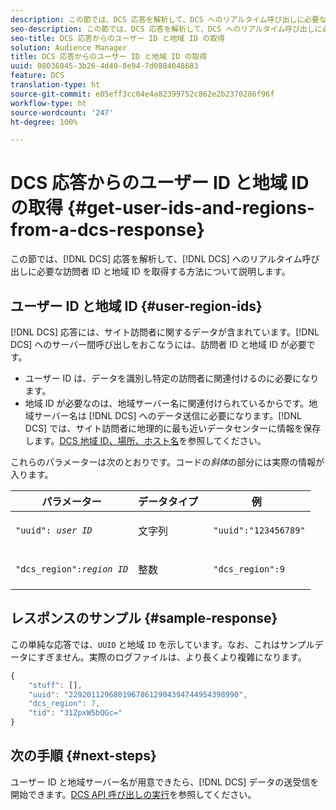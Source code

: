 ```yaml
---
description: この節では、DCS 応答を解析して、DCS へのリアルタイム呼び出しに必要な訪問者 ID と地域 ID を取得する方法について説明します。
seo-description: この節では、DCS 応答を解析して、DCS へのリアルタイム呼び出しに必要な訪問者 ID と地域 ID を取得する方法について説明します。
seo-title: DCS 応答からのユーザー ID と地域 ID の取得
solution: Audience Manager
title: DCS 応答からのユーザー ID と地域 ID の取得
uuid: 08036045-3b26-4d40-8e94-7d0884048683
feature: DCS
translation-type: ht
source-git-commit: e05eff3cc04e4a82399752c862e2b2370286f96f
workflow-type: ht
source-wordcount: '247'
ht-degree: 100%

---
```



# DCS 応答からのユーザー ID と地域 ID の取得 {#get-user-ids-and-regions-from-a-dcs-response}

この節では、[!DNL DCS] 応答を解析して、[!DNL DCS] へのリアルタイム呼び出しに必要な訪問者 ID と地域 ID を取得する方法について説明します。

## ユーザー ID と地域 ID {#user-region-ids}

[!DNL DCS] 応答には、サイト訪問者に関するデータが含まれています。[!DNL DCS] へのサーバー間呼び出しをおこなうには、訪問者 ID と地域 ID が必要です。

* ユーザー ID は、データを識別し特定の訪問者に関連付けるのに必要になります。
* 地域 ID が必要なのは、地域サーバー名に関連付けられているからです。地域サーバー名は [!DNL DCS] へのデータ送信に必要になります。[!DNL DCS] では、サイト訪問者に地理的に最も近いデータセンターに情報を保存します。[DCS 地域 ID、場所、ホスト名](../../../api/dcs-intro/dcs-api-reference/dcs-regions.md)を参照してください。

これらのパラメーターは次のとおりです。コードの&#x200B;*斜体*&#x200B;の部分には実際の情報が入ります。

<table id="table_822C02D5978348DCB7153001882D397C"> 
 <thead> 
  <tr> 
   <th colname="col1" class="entry"> パラメーター </th> 
   <th colname="col2" class="entry"> データタイプ </th> 
   <th colname="col3" class="entry"> 例 </th> 
  </tr> 
 </thead>
 <tbody> 
  <tr> 
   <td colname="col1"> <p><code>"uuid": <i>user ID</i></code> </p> </td> 
   <td colname="col2"> <p>文字列 </p> </td> 
   <td colname="col3"> <p> <code> "uuid":"123456789"</code> </p> </td> 
  </tr> 
  <tr> 
   <td colname="col1"> <p><code>"dcs_region":<i>region ID</i></code> </p> </td> 
   <td colname="col2"> <p>整数 </p> </td> 
   <td colname="col3"> <p> <code> "dcs_region":9</code> </p> </td> 
  </tr> 
 </tbody> 
</table>

## レスポンスのサンプル {#sample-response}

この単純な応答では、`UUID` と地域 `ID` を示しています。なお、これはサンプルデータにすぎません。実際のログファイルは、より長くより複雑になります。

```js
{
    "stuff": [],
    "uuid": "22920112968019678612904394744954398990",
    "dcs_region": 7,
    "tid": "31ZpxW5bQGc="
}
```

## 次の手順 {#next-steps}

ユーザー ID と地域サーバー名が用意できたら、[!DNL DCS] データの送受信を開始できます。[DCS API 呼び出しの実行](../../../api/dcs-intro/dcs-s2s/dcs-s2s-calls.md)を参照してください。
